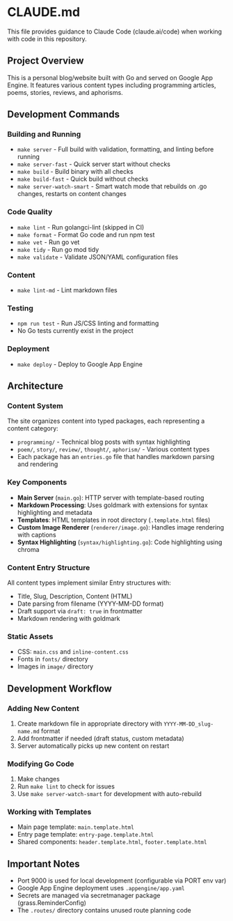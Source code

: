 # CLAUDE.md

This file provides guidance to Claude Code (claude.ai/code) when working with code in this repository.

## Project Overview

This is a personal blog/website built with Go and served on Google App Engine. It features various content types including programming articles, poems, stories, reviews, and aphorisms.

## Development Commands

### Building and Running
- `make server` - Full build with validation, formatting, and linting before running
- `make server-fast` - Quick server start without checks
- `make build` - Build binary with all checks
- `make build-fast` - Quick build without checks
- `make server-watch-smart` - Smart watch mode that rebuilds on .go changes, restarts on content changes

### Code Quality
- `make lint` - Run golangci-lint (skipped in CI)
- `make format` - Format Go code and run npm test
- `make vet` - Run go vet
- `make tidy` - Run go mod tidy
- `make validate` - Validate JSON/YAML configuration files

### Content
- `make lint-md` - Lint markdown files

### Testing
- `npm run test` - Run JS/CSS linting and formatting
- No Go tests currently exist in the project

### Deployment
- `make deploy` - Deploy to Google App Engine

## Architecture

### Content System
The site organizes content into typed packages, each representing a content category:
- `programming/` - Technical blog posts with syntax highlighting
- `poem/`, `story/`, `review/`, `thought/`, `aphorism/` - Various content types
- Each package has an `entries.go` file that handles markdown parsing and rendering

### Key Components
- **Main Server** (`main.go`): HTTP server with template-based routing
- **Markdown Processing**: Uses goldmark with extensions for syntax highlighting and metadata
- **Templates**: HTML templates in root directory (`.template.html` files)
- **Custom Image Renderer** (`renderer/image.go`): Handles image rendering with captions
- **Syntax Highlighting** (`syntax/highlighting.go`): Code highlighting using chroma

### Content Entry Structure
All content types implement similar Entry structures with:
- Title, Slug, Description, Content (HTML)
- Date parsing from filename (YYYY-MM-DD format)
- Draft support via `draft: true` in frontmatter
- Markdown rendering with goldmark

### Static Assets
- CSS: `main.css` and `inline-content.css`
- Fonts in `fonts/` directory
- Images in `image/` directory

## Development Workflow

### Adding New Content
1. Create markdown file in appropriate directory with `YYYY-MM-DD_slug-name.md` format
2. Add frontmatter if needed (draft status, custom metadata)
3. Server automatically picks up new content on restart

### Modifying Go Code
1. Make changes
2. Run `make lint` to check for issues
3. Use `make server-watch-smart` for development with auto-rebuild

### Working with Templates
- Main page template: `main.template.html`
- Entry page template: `entry-page.template.html`
- Shared components: `header.template.html`, `footer.template.html`

## Important Notes
- Port 9000 is used for local development (configurable via PORT env var)
- Google App Engine deployment uses `.appengine/app.yaml`
- Secrets are managed via secretmanager package (grass.ReminderConfig)
- The `.routes/` directory contains unused route planning code